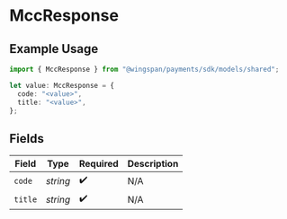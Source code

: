 # MccResponse

## Example Usage

```typescript
import { MccResponse } from "@wingspan/payments/sdk/models/shared";

let value: MccResponse = {
  code: "<value>",
  title: "<value>",
};
```

## Fields

| Field              | Type               | Required           | Description        |
| ------------------ | ------------------ | ------------------ | ------------------ |
| `code`             | *string*           | :heavy_check_mark: | N/A                |
| `title`            | *string*           | :heavy_check_mark: | N/A                |